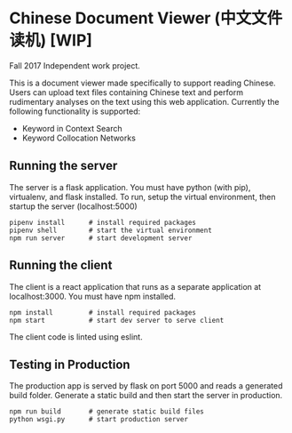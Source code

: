 # Chinese Document Viewer (中文文件读机) [WIP]

Fall 2017 Independent work project.

This is a document viewer made specifically to support reading Chinese.  Users can upload text files containing Chinese text and perform rudimentary analyses on the text using this web application.  Currently the following functionality is supported:
- Keyword in Context Search
- Keyword Collocation Networks

## Running the server
The server is a flask application.  You must have python (with pip), virtualenv, and flask installed. To run, setup the virtual environment, then startup the server (localhost:5000)
```
pipenv install      # install required packages
pipenv shell        # start the virtual environment
npm run server      # start development server
```


## Running the client
The client is a react application that runs as a separate application at localhost:3000.  You must have npm installed.
```
npm install         # install required packages
npm start           # start dev server to serve client
```

The client code is linted using eslint.

## Testing in Production
The production app is served by flask on port 5000 and reads a generated build folder.  Generate a static build and then start the server in production.
```
npm run build       # generate static build files
python wsgi.py      # start production server
```
